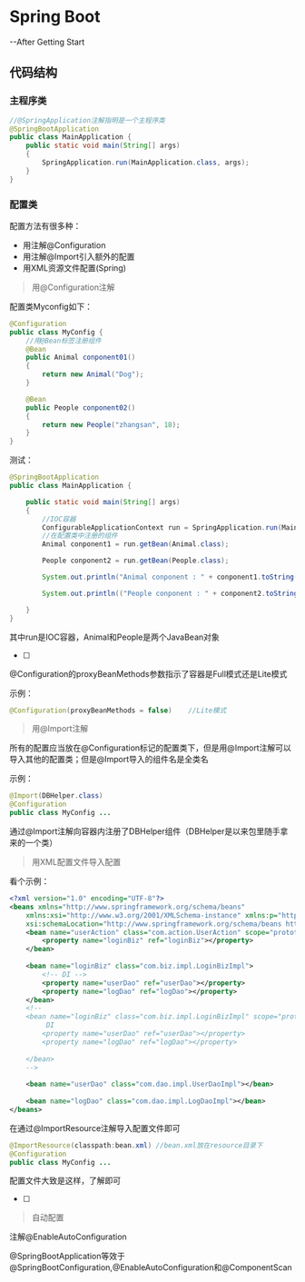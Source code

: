 # Spring Boot

--After Getting Start



## 代码结构

### 主程序类

```JAVA
//@SpringApplication注解指明是一个主程序类
@SpringBootApplication
public class MainApplication {
    public static void main(String[] args)
    {
        SpringApplication.run(MainApplication.class, args);
    }
}
```

### 配置类

配置方法有很多种：

- 用注解@Configuration
- 用注解@Import引入额外的配置
- 用XML资源文件配置(Spring)



> 用@Configuration注解

配置类Myconfig如下：

```java
@Configuration
public class MyConfig {
    //用@Bean标签注册组件
    @Bean
    public Animal conponent01()
    {
        return new Animal("Dog");
    }

    @Bean
    public People conponent02()
    {
        return new People("zhangsan", 18);
    }
}
```

测试：

```java
@SpringBootApplication
public class MainApplication {

    public static void main(String[] args)
    {
        //IOC容器
        ConfigurableApplicationContext run = SpringApplication.run(MainApplication.class, args);
		//在配置类中注册的组件
        Animal conponent1 = run.getBean(Animal.class);

        People conponent2 = run.getBean(People.class);

        System.out.println("Animal conponent : " + conponent1.toString());

        System.out.println(("People conponent : " + conponent2.toString()));

    }
}
```

其中run是IOC容器，Animal和People是两个JavaBean对象

- [ ] [补充知识：]: ./补充知识/Spring补充知识.md

@Configuration的proxyBeanMethods参数指示了容器是Full模式还是Lite模式

示例：

```Java
@Configuration(proxyBeanMethods = false)	//Lite模式
```



> 用@Import注解

所有的配置应当放在@Configuration标记的配置类下，但是用@Import注解可以导入其他的配置类；但是@Import导入的组件名是全类名

示例：

```java
@Import(DBHelper.class)
@Configuration
public class MyConfig ...
```

通过@Import注解向容器内注册了DBHelper组件（DBHelper是以来包里随手拿来的一个类）

[@Import注解更详细的用法]: https://www.bilibili.com/video/BV1gW411W7wy?p=8



> 用XML配置文件导入配置

看个示例：

```xml
<?xml version="1.0" encoding="UTF-8"?>
<beans xmlns="http://www.springframework.org/schema/beans"
	xmlns:xsi="http://www.w3.org/2001/XMLSchema-instance" xmlns:p="http://www.springframework.org/schema/p"
	xsi:schemaLocation="http://www.springframework.org/schema/beans http://www.springframework.org/schema/beans/spring-beans.xsd">
	<bean name="userAction" class="com.action.UserAction" scope="prototype">
		<property name="loginBiz" ref="loginBiz"></property>
	</bean>
 
	<bean name="loginBiz" class="com.biz.impl.LoginBizImpl">
		<!-- DI -->
		<property name="userDao" ref="userDao"></property>
		<property name="logDao" ref="logDao"></property>
	</bean>
	<!--
	<bean name="loginBiz" class="com.biz.impl.LoginBizImpl" scope="prototype" autowire="byName">
		 DI 
		<property name="userDao" ref="userDao"></property>
		<property name="logDao" ref="logDao"></property>
		
	</bean>
	-->
 
	<bean name="userDao" class="com.dao.impl.UserDaoImpl"></bean>
 
	<bean name="logDao" class="com.dao.impl.LogDaoImpl"></bean>
</beans>
```

在通过@ImportResource注解导入配置文件即可

```java
@ImportResource(classpath:bean.xml)	//bean.xml放在resource目录下
@Configuration
public class MyConfig ...
```

配置文件大致是这样，了解即可

- [ ] [补充：@ComponentScan,@C]: ./补充知识/配置类相关注解补充.md

  

> 自动配置

注解@EnableAutoConfiguration



@SpringBootApplication等效于@SpringBootConfiguration,@EnableAutoConfiguration和@ComponentScan
